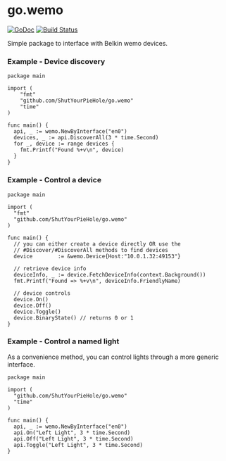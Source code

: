 go.wemo
=======

[![GoDoc](http://godoc.org/github.com/ShutYourPieHole/go.wemo?status.png)](http://godoc.org/github.com/ShutYourPieHole/go.wemo)
[![Build Status](https://snap-ci.com/ShutYourPieHole/go.wemo/branch/master/build_image)](https://snap-ci.com/ShutYourPieHole/go.wemo/branch/master)

Simple package to interface with Belkin wemo devices.

### Example - Device discovery

```
package main

import (
	"fmt"
	"github.com/ShutYourPieHole/go.wemo"
	"time"
)

func main() {
  api, _ := wemo.NewByInterface("en0")
  devices, _ := api.DiscoverAll(3 * time.Second)
  for _, device := range devices {
    fmt.Printf("Found %+v\n", device)
  }
}
```

### Example - Control a device

```
package main

import (
  "fmt"
  "github.com/ShutYourPieHole/go.wemo"
)

func main() {
  // you can either create a device directly OR use the
  // #Discover/#DiscoverAll methods to find devices
  device        := &wemo.Device{Host:"10.0.1.32:49153"}

  // retrieve device info
  deviceInfo, _ := device.FetchDeviceInfo(context.Background())
  fmt.Printf("Found => %+v\n", deviceInfo.FriendlyName)

  // device controls
  device.On()
  device.Off()
  device.Toggle()
  device.BinaryState() // returns 0 or 1
}
```

### Example - Control a named light

As a convenience method, you can control lights through a more generic interface.

```
package main

import (
  "github.com/ShutYourPieHole/go.wemo"
  "time"
)

func main() {
  api, _ := wemo.NewByInterface("en0")
  api.On("Left Light", 3 * time.Second)
  api.Off("Left Light", 3 * time.Second)
  api.Toggle("Left Light", 3 * time.Second)
}
```

